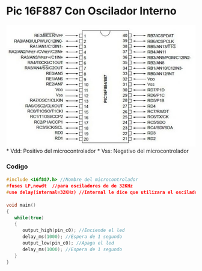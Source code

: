 # Pic 16F887 Con Oscilador Interno

<img src="https://github.com/IDiegoUlises/Pic-Con-Oscilador-Interno/blob/main/Images/16f887-Pic.png"  />
* Vdd: Positivo del microcontrolador
* Vss: Negativo del microcontrolador

### Codigo
```c
#include <16f887.h> //Nombre del microcontrolador
#fuses LP,nowdt  //para osciladores de de 32KHz
#use delay(internal=32KHz) //Internal le dice que utilizara el oscilador interno

void main()
{
   while(true)
   {  
      output_high(pin_c0); //Enciende el led
      delay_ms(1000); //Espera de 1 segundo
      output_low(pin_c0); //Apaga el led
      delay_ms(1000); //Espera de 1 segundo
   }
}
```
